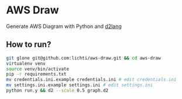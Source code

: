 # AWS Draw

Generate AWS Diagram with Python and [d2lang](https://d2lang.com)

## How to run?

```sh
git glone git@github.com:lichti/aws-draw.git && cd aws-draw
virtualenv venv
source venv/bin/activate
pip -r requirements.txt
mv credentials.ini.example credentials.ini # edit credentials.ini
mv settings.ini.example settings.ini # edit settings.ini
python run.y && d2 --scale 0.5 graph.d2
```

